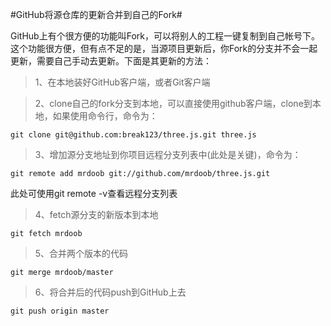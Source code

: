 #GitHub将源仓库的更新合并到自己的Fork#

GitHub上有个很方便的功能叫Fork，可以将别人的工程一键复制到自己帐号下。这个功能很方便，但有点不足的是，当源项目更新后，你Fork的分支并不会一起更新，需要自己手动去更新。下面是其更新的方法：


>1、在本地装好GitHub客户端，或者Git客户端

>2、clone自己的fork分支到本地，可以直接使用github客户端，clone到本地，如果使用命令行，命令为：

~~~shell
git clone git@github.com:break123/three.js.git three.js
~~~

>3、增加源分支地址到你项目远程分支列表中(此处是关键)，命令为：

~~~shell
git remote add mrdoob git://github.com/mrdoob/three.js.git
~~~

此处可使用git remote -v查看远程分支列表

>4、fetch源分支的新版本到本地

~~~shell
git fetch mrdoob
~~~

>5、合并两个版本的代码

~~~shell
git merge mrdoob/master
~~~

>6、将合并后的代码push到GitHub上去

~~~shell
git push origin master
~~~

